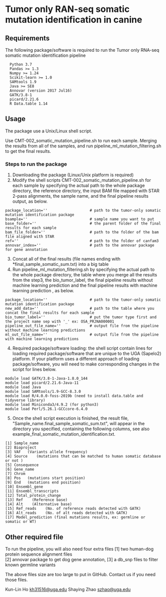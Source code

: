 # Tumor only RAN-seq somatic mutation identification in canine

## **Requirements**

The following package/software is required to run the Tumor only RNA-seq somatic mutation identification pipeline

```
  Python 3.7
  Pandas >= 1.3
  Numpy >= 1.24
  Scikit-learn >= 1.0
  SAMtools 1.9
  Java >= SE8
  Annovar (version 2017 Jul16)
  GATK/3.8-1
  picard/2.21.6
  R Data.table 1.14
```

## **Usage**

The package use a Unix/Linux shell script.

Use CMT-002_somatic_mutation_pipeline.sh to run each sample.
Merging the results from all of the samples, and run pipeline_ml_mutation_filtering.sh to get the final results.

### Steps to run the package

1. Downloading the package (Linux/Unix platform is required)
2. Modify the shell scripts CMT-002_somatic_mutation_pipeline.sh for each sample by specifying the actual path to the whole package directory, the reference directory, the input BAM file mapped with STAR 2-pass alignments, the sample name, and the final pipeline results output, as below.

```
package_location=''                   # path to the tumor-only somatic mutation identification package
bsample=''                            # sample name you want to put
base_folder=''                        # the parent folder of the final results for each sample
bam_file_folder=''                    # path to the folder of the bam file aligned with STAR
ref=''                                # path to the folder of canfam3
annovar_index=''                      # path to the annovar package for gene annotation
```

3. Concat all of the final results (file names ending with \*final_sample_somatic_sum.txt) into a big table
4. Run pipeline_ml_mutation_filtering.sh by specifying the actual path to the whole package directory, the table where you merge all the results from the step3, the bio_tumor_label, the final pipeline results without machine learning prediction and the final pipeline results with machine learning prediction , as below.

```
package_location=''                   # path to the tumor-only somatic mutation identification package
new_add_data=''                       # path to the table where you concat the final results for each sample
bio_tumor_label=''                    # put the tumor type first and the project name sep with '_' ex: OSA_PRJNA000001
pipeline_out_file_name=''             # output file from the pipeline without machine learning predictions
ml_out_file_name=''                   # output file from the pipeline with machine learning predictions
```

4.  Required package/software loading: the shell script contain lines for loading required package/software that are unique to the UGA (Sapelo2) platform. If your platform uses a different approach of loading package/software, you will need to make corresponding changes in the script for lines below.

```
module load GATK/3.8-1-Java-1.8.0_144
module load picard/2.21.6-Java-11
module load Java
module load SAMtools/1.9-GCC-8.3.0
module load R/4.0.0-foss-2019b (need to install data.table and tidyverse library)
module load Miniconda3/4.9.2 (for python3)
module load Perl/5.26.1-GCCcore-6.4.0
```

5.  Once the shell script execution is finished, the result file, "Sample_name.final_sample_somatic_sum.txt", will appear in the directory you specified, containing the following columns, see also example_final_somatic_mutation_identification.txt.

```
[1] Sample_name
[2] Bioproject
[3] VAF   (Variants allele frequency)
[4] Source    (mutations that can be matched to human somatic database or not )
[5] Consequence
[6] Gene_name
[7] Chrom
[8] Pos   (mutations start position)
[9] End   (mutations end position)
[10] Ensembl_gene
[11] Ensembl_transcripts
[12] Total_protein_change
[13] Ref    (Reference base)
[14] Alt    (Alternative base)
[15] Ref_reads    (No. of reference reads detected with GATK)
[16] Alt_reads    (No. of alt reads detected with GATK)
[17] Model_prediction (final mutations results, ex: germline or somatic or WT)

```

## **Other required file**

To run the pipeline, you will also need four extra files
[1] two human-dog protein sequence alignment files  
[2] annovar package to get dog gene annotation,
[3] a db_snp files to filter known germline variants

The above files size are too large to put in GitHub.
Contact us if you need those files.

Kun-Lin Ho <kh31516@uga.edu> Shaying Zhao <szhao@uga.edu>
